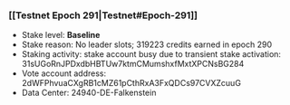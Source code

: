 ### [[Testnet Epoch 291|Testnet#Epoch-291]]
* Stake level: **Baseline**
* Stake reason: No leader slots; 319223 credits earned in epoch 290
* Staking activity: stake account busy due to transient stake activation: 31sUGoRnJPDxdbHBTUw7ktmCMumshxfMxtXPCNsBG284
* Vote account address: 2dWFPhvuaCXgRB1cMZ61pCthRxA3FxQDCs97CVXZcuuG
* Data Center: 24940-DE-Falkenstein